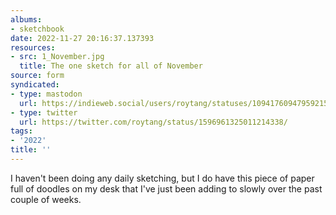 ```yaml
---
albums:
- sketchbook
date: 2022-11-27 20:16:37.137393
resources:
- src: 1_November.jpg
  title: The one sketch for all of November
source: form
syndicated:
- type: mastodon
  url: https://indieweb.social/users/roytang/statuses/109417609479592152
- type: twitter
  url: https://twitter.com/roytang/status/1596961325011214338/
tags:
- '2022'
title: ''
---
```


I haven't been doing any daily sketching, but I do have this piece of paper full of doodles on my desk that I've just been adding to slowly over the past couple of weeks.